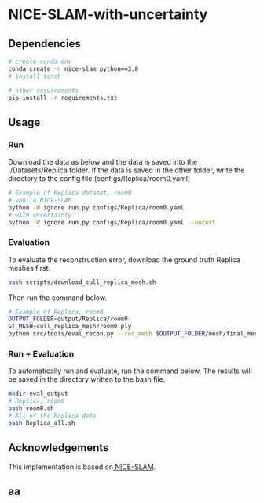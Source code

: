 # NICE-SLAM-with-uncertainty


## Dependencies
```bash
# create conda env
conda create -n nice-slam python==3.8
# install torch

# other requirements
pip install -r requirements.txt
```

## Usage
### Run
Download the data as below and the data is saved into the ./Datasets/Replica folder. If the data is saved in the other folder, write the directory to the config file.(configs/Replica/room0.yaml)
```bash
# Example of Replica dataset, room0
# vanila NICE-SLAM
python -W ignore run.py configs/Replica/room0.yaml
# with uncertainty
python -W ignore run.py configs/Replica/room0.yaml --uncert
```
### Evaluation
To evaluate the reconstruction error, download the ground truth Replica meshes first.
```bash
bash scripts/download_cull_replica_mesh.sh
```
Then run the command below.
```bash
# Example of Replica, room0
OUTPUT_FOLDER=output/Replica/room0
GT_MESH=cull_replica_mesh/room0.ply
python src/tools/eval_recon.py --rec_mesh $OUTPUT_FOLDER/mesh/final_mesh_eval_rec.ply --gt_mesh $GT_MESH -2d -3d
```
### Run + Evaluation
To automatically run and evaluate, run the command below.
The results will be saved in the directory written to the bash file.
```bash
mkdir eval_output
# Replica, room0
bash room0.sh
# All of the Replica data
bash Replica_all.sh
```

## Acknowledgements
This implementation is based on[ NICE-SLAM](https://github.com/cvg/nice-slam/tree/master).

## aa